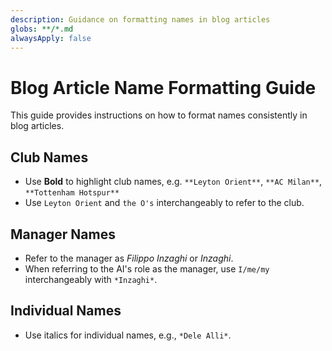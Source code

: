 ```yaml
---
description: Guidance on formatting names in blog articles
globs: **/*.md
alwaysApply: false
---
```


# Blog Article Name Formatting Guide

This guide provides instructions on how to format names consistently in blog articles.

## Club Names

-   Use **Bold** to highlight club names, e.g. `**Leyton Orient**`, `**AC Milan**`, `**Tottenham Hotspur**`
-   Use `Leyton Orient` and `the O's` interchangeably to refer to the club.

## Manager Names

-   Refer to the manager as *Filippo Inzaghi* or *Inzaghi*.
-   When referring to the AI's role as the manager, use `I/me/my` interchangeably with `*Inzaghi*`.

## Individual Names

-   Use italics for individual names, e.g., `*Dele Alli*`.
